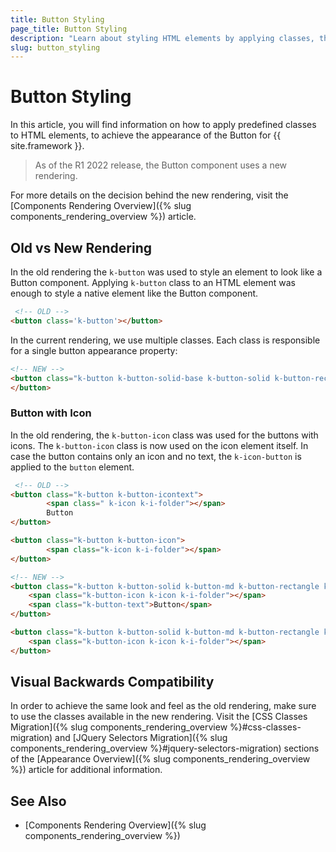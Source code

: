 ```yaml
---
title: Button Styling
page_title: Button Styling
description: "Learn about styling HTML elements by applying classes, through which you can achieve the appearance of the Button for {{ site.framework }}."
slug: button_styling
---
```


# Button Styling

In this article, you will find information on how to apply predefined classes to HTML elements, to achieve the appearance of the Button for {{ site.framework }}.

> As of the R1 2022 release, the Button component uses a new rendering.

For more details on the decision behind the new rendering, visit the [Components Rendering Overview]({% slug components_rendering_overview %}) article.


## Old vs New Rendering

In the old rendering the `k-button` was used to style an element to look like a Button component. Applying `k-button` class to an HTML element was enough to style a native element like the Button component. 

```html
 <!-- OLD -->
<button class='k-button'></button>
```

In the current rendering, we use multiple classes. Each class is responsible for a single button appearance property:

```html
<!-- NEW -->
<button class="k-button k-button-solid-base k-button-solid k-button-rectangle k-button-md k-rounded-md" >
</button>
```

### Button with Icon

In the old rendering, the `k-button-icon` class was used for the buttons with icons. The `k-button-icon` class is now used on the icon element itself. In case the button contains only an icon and no text, the `k-icon-button` is applied to the `button` element.

```html
 <!-- OLD -->
<button class="k-button k-button-icontext">
        <span class=" k-icon k-i-folder"></span>
        Button
</button>

<button class="k-button k-button-icon">
        <span class="k-icon k-i-folder"></span>
</button>
```

```html
<!-- NEW -->
<button class="k-button k-button-solid k-button-md k-button-rectangle k-rounded-md k-button-solid-base">
    <span class="k-button-icon k-icon k-i-folder"></span>
    <span class="k-button-text">Button</span>
</button>

<button class="k-button k-button-solid k-button-md k-button-rectangle k-rounded-md k-button-solid-base k-icon-button">
    <span class="k-button-icon k-icon k-i-folder"></span>
</button>
```


## Visual Backwards Compatibility

In order to achieve the same look and feel as the old rendering, make sure to use the classes available in the new rendering. Visit the [CSS Classes Migration]({% slug components_rendering_overview %}#css-classes-migration) and [JQuery Selectors Migration]({% slug components_rendering_overview %}#jquery-selectors-migration) sections of the [Appearance Overview]({% slug components_rendering_overview %}) article for additional information.

## See Also

* [Components Rendering Overview]({% slug components_rendering_overview %})
